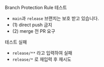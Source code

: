 Branch Protection Rule 테스트
- `main`과 `release` 브랜치는 보호 받고 있습니다.
- (1) direct push 금지
- (2) merge 전 PR 요구

테스트 실패
- `release/**` 라고 입력하여 실패
- `release/*` 로 재입력 후 재시도